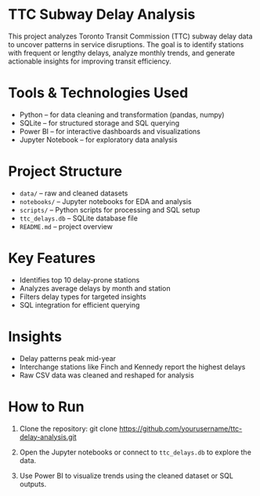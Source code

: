 # TTC Subway Delay Analysis

This project analyzes Toronto Transit Commission (TTC) subway delay data to uncover patterns in service disruptions. The goal is to identify stations with frequent or lengthy delays, analyze monthly trends, and generate actionable insights for improving transit efficiency.

# Tools & Technologies Used

- Python – for data cleaning and transformation (pandas, numpy)
- SQLite – for structured storage and SQL querying
- Power BI – for interactive dashboards and visualizations
- Jupyter Notebook – for exploratory data analysis

# Project Structure

- `data/` – raw and cleaned datasets  
- `notebooks/` – Jupyter notebooks for EDA and analysis  
- `scripts/` – Python scripts for processing and SQL setup  
- `ttc_delays.db` – SQLite database file  
- `README.md` – project overview  

# Key Features

- Identifies top 10 delay-prone stations
- Analyzes average delays by month and station
- Filters delay types for targeted insights
- SQL integration for efficient querying

# Insights

- Delay patterns peak mid-year
- Interchange stations like Finch and Kennedy report the highest delays
- Raw CSV data was cleaned and reshaped for analysis

# How to Run

1. Clone the repository:
   git clone https://github.com/yourusername/ttc-delay-analysis.git
   
3. Open the Jupyter notebooks or connect to `ttc_delays.db` to explore the data.

4. Use Power BI to visualize trends using the cleaned dataset or SQL outputs.

